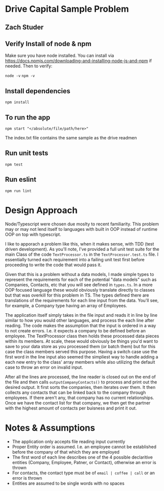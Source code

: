
# Drive Capital Sample Problem
## Zach Studer

## Verify Install of node & npm
Make sure you have node installed. You can install via https://docs.npmjs.com/downloading-and-installing-node-js-and-npm if needed.
Then to verify: 

```node -v```
```npm -v```

## Install dependencies
```npm install```

## To run the app

```npm start "</absolute/file/path/here>"```

The index.txt file contains the same sample as the drive readmen

## Run unit tests
```npm test```

## Run eslint
```npm run lint```


# Design Approach
Node/Typescript were chosen due moslty to recent familiarity. This problem may or may not lend itself to languages with built in OOP instead of runtime OOP on top with typescript. 

I like to apporach a problem like this, when it makes sense, with TDD (test driven development). As you'll note, I've provided a full unit test suite for the main Class of the code ```TextProcessor.ts``` in the ```TextProcessor.test.ts``` file. I essentially turned each requirement into a failing unit test first before proceeding to write the code that would pass it. 

Given that this is a problem without a data models, I made simple types to represent the requirements for each of the potential "data models" such as Companies, Contacts, etc that you will see defined in ```types.ts```. In a more OOP focused language these would obviously translate directly to classes but that was overkill for this problem in TS. The types defined there are translations of the requirements for each line input from the data. You'll see, for example, a Company type having an array of Employees. 

The application itself simply takes in the file input and reads it in line by line similar to how you would other languages, and process the each line after reading. The code makes the assumption that the input is ordered in a way to not create errors. I.e. it expects a company to be defined before an employee. The TextProcessor class then holds these processed data pieces within its members. At scale, these would obviously be things you'd want to save to your data store as you processed them (or batch them) but for this case the class members served this purpose. Having a switch case use the first word in the line input also seemed the simpliest way to handle adding a each new entry to the class' array members while also utilizing the default case to throw an error on invalid input. 

After all the lines are processed, the line reader is closed out on the end of the file and then calls ```outputCompanyContacts()``` to process and print out the desired output. It first sorts the companies, then iterates over them. It then collects any contacts that can be linked back to the company through employees. If there aren't any, that company has no current relationships. Once we have the contact list for that company, we then get the partner with the highest amount of contacts per buisness and print it out. 

# Notes & Assumptions
- The application only accepts file reading input currently
- Proper Entity order is assumed. I.e. an employee cannot be established before the company of that which they are employed
- The first word of each line describes one of the 4 possible declaritive entities (Company, Employee, Patner, or Contact), otherwise an error is thrown
- For contacts, the contact type must be of ```email | coffee | call``` or an error is thrown
- Entities are assumed to be single words with no spaces
